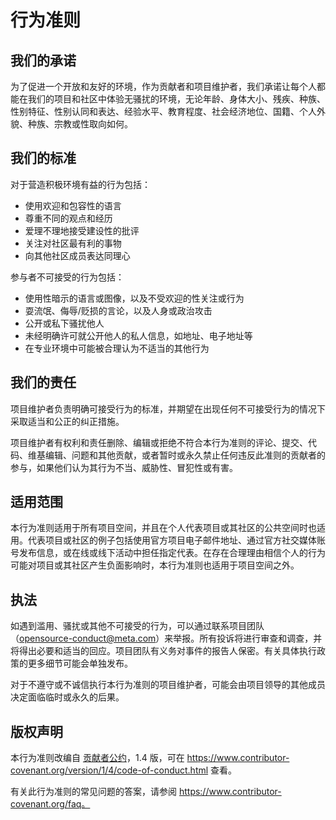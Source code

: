 # 行为准则

## 我们的承诺

为了促进一个开放和友好的环境，作为贡献者和项目维护者，我们承诺让每个人都能在我们的项目和社区中体验无骚扰的环境，无论年龄、身体大小、残疾、种族、性别特征、性别认同和表达、经验水平、教育程度、社会经济地位、国籍、个人外貌、种族、宗教或性取向如何。

## 我们的标准

对于营造积极环境有益的行为包括：

* 使用欢迎和包容性的语言
* 尊重不同的观点和经历
* 爱理不理地接受建设性的批评
* 关注对社区最有利的事物
* 向其他社区成员表达同理心

参与者不可接受的行为包括：

* 使用性暗示的语言或图像，以及不受欢迎的性关注或行为
* 耍流氓、侮辱/贬损的言论，以及人身或政治攻击
* 公开或私下骚扰他人
* 未经明确许可就公开他人的私人信息，如地址、电子地址等
* 在专业环境中可能被合理认为不适当的其他行为

## 我们的责任

项目维护者负责明确可接受行为的标准，并期望在出现任何不可接受行为的情况下采取适当和公正的纠正措施。

项目维护者有权利和责任删除、编辑或拒绝不符合本行为准则的评论、提交、代码、维基编辑、问题和其他贡献，或者暂时或永久禁止任何违反此准则的贡献者的参与，如果他们认为其行为不当、威胁性、冒犯性或有害。

## 适用范围

本行为准则适用于所有项目空间，并且在个人代表项目或其社区的公共空间时也适用。代表项目或社区的例子包括使用官方项目电子邮件地址、通过官方社交媒体账号发布信息，或在线或线下活动中担任指定代表。在存在合理理由相信个人的行为可能对项目或其社区产生负面影响时，本行为准则也适用于项目空间之外。

## 执法

如遇到滥用、骚扰或其他不可接受的行为，可以通过联系项目团队（<opensource-conduct@meta.com>）来举报。所有投诉将进行审查和调查，并将得出必要和适当的回应。项目团队有义务对事件的报告人保密。有关具体执行政策的更多细节可能会单独发布。

对于不遵守或不诚信执行本行为准则的项目维护者，可能会由项目领导的其他成员决定面临临时或永久的后果。

## 版权声明

本行为准则改编自 [贡献者公约][主页]，1.4 版，可在 https://www.contributor-covenant.org/version/1/4/code-of-conduct.html 查看。

[主页]: https://www.contributor-covenant.org

有关此行为准则的常见问题的答案，请参阅 https://www.contributor-covenant.org/faq。